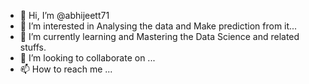 - 👋 Hi, I’m @abhijeett71
- 👀 I’m interested in Analysing the data and Make prediction from it...
- 🌱 I’m currently learning and Mastering the Data Science and related stuffs.
- 💞️ I’m looking to collaborate on ...
- 📫 How to reach me ...

<!---
abhijeett71/abhijeett71 is a ✨ special ✨ repository because its `README.md` (this file) appears on your GitHub profile.
You can click the Preview link to take a look at your changes.
--->
